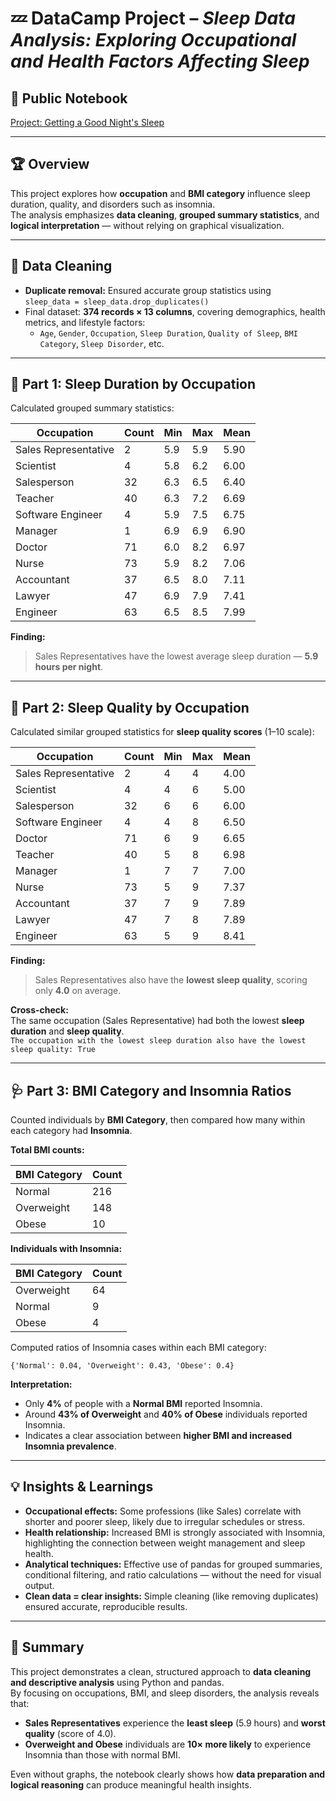 # 💤 DataCamp Project – *Sleep Data Analysis: Exploring Occupational and Health Factors Affecting Sleep*

## 🔗 Public Notebook  
[Project: Getting a Good Night's Sleep](https://www.datacamp.com/datalab/w/abda49c7-609d-45ab-9843-8344cb7ff806/edit)

---

## 🏆 Overview  
This project explores how **occupation** and **BMI category** influence sleep duration, quality, and disorders such as insomnia.  
The analysis emphasizes **data cleaning**, **grouped summary statistics**, and **logical interpretation** — without relying on graphical visualization.

---

## 🧹 Data Cleaning  
- **Duplicate removal:** Ensured accurate group statistics using  
  `sleep_data = sleep_data.drop_duplicates()`  
- Final dataset: **374 records × 13 columns**, covering demographics, health metrics, and lifestyle factors:
  - `Age`, `Gender`, `Occupation`, `Sleep Duration`, `Quality of Sleep`, `BMI Category`, `Sleep Disorder`, etc.

---

## 🧩 Part 1: Sleep Duration by Occupation  

Calculated grouped summary statistics:

| Occupation            | Count | Min | Max | Mean |
|-----------------------|-------|-----|-----|------|
| Sales Representative  | 2     | 5.9 | 5.9 | 5.90 |
| Scientist             | 4     | 5.8 | 6.2 | 6.00 |
| Salesperson           | 32    | 6.3 | 6.5 | 6.40 |
| Teacher               | 40    | 6.3 | 7.2 | 6.69 |
| Software Engineer     | 4     | 5.9 | 7.5 | 6.75 |
| Manager               | 1     | 6.9 | 6.9 | 6.90 |
| Doctor                | 71    | 6.0 | 8.2 | 6.97 |
| Nurse                 | 73    | 5.9 | 8.2 | 7.06 |
| Accountant            | 37    | 6.5 | 8.0 | 7.11 |
| Lawyer                | 47    | 6.9 | 7.9 | 7.41 |
| Engineer              | 63    | 6.5 | 8.5 | 7.99 |

**Finding:**  
> Sales Representatives have the lowest average sleep duration — **5.9 hours per night**.

---

## 🧩 Part 2: Sleep Quality by Occupation  

Calculated similar grouped statistics for **sleep quality scores** (1–10 scale):

| Occupation            | Count | Min | Max | Mean |
|-----------------------|-------|-----|-----|------|
| Sales Representative  | 2     | 4 | 4 | 4.00 |
| Scientist             | 4     | 4 | 6 | 5.00 |
| Salesperson           | 32    | 6 | 6 | 6.00 |
| Software Engineer     | 4     | 4 | 8 | 6.50 |
| Doctor                | 71    | 6 | 9 | 6.65 |
| Teacher               | 40    | 5 | 8 | 6.98 |
| Manager               | 1     | 7 | 7 | 7.00 |
| Nurse                 | 73    | 5 | 9 | 7.37 |
| Accountant             | 37   | 7 | 9 | 7.89 |
| Lawyer                 | 47   | 7 | 8 | 7.89 |
| Engineer               | 63   | 5 | 9 | 8.41 |

**Finding:**  
> Sales Representatives also have the **lowest sleep quality**, scoring only **4.0** on average.

**Cross-check:**  
The same occupation (Sales Representative) had both the lowest **sleep duration** and **sleep quality**.  
`The occupation with the lowest sleep duration also have the lowest sleep quality: True`

---

## 🩺 Part 3: BMI Category and Insomnia Ratios  

Counted individuals by **BMI Category**, then compared how many within each category had **Insomnia**.

**Total BMI counts:**

| BMI Category | Count |
|--------------|--------|
| Normal       | 216 |
| Overweight   | 148 |
| Obese        | 10  |

**Individuals with Insomnia:**

| BMI Category | Count |
|--------------|--------|
| Overweight   | 64 |
| Normal       | 9 |
| Obese        | 4 |

Computed ratios of Insomnia cases within each BMI category:

`{'Normal': 0.04, 'Overweight': 0.43, 'Obese': 0.4}`

**Interpretation:**
- Only **4%** of people with a **Normal BMI** reported Insomnia.  
- Around **43% of Overweight** and **40% of Obese** individuals reported Insomnia.  
- Indicates a clear association between **higher BMI and increased Insomnia prevalence**.

---

## 💡 Insights & Learnings  

- **Occupational effects:** Some professions (like Sales) correlate with shorter and poorer sleep, likely due to irregular schedules or stress.  
- **Health relationship:** Increased BMI is strongly associated with Insomnia, highlighting the connection between weight management and sleep health.  
- **Analytical techniques:** Effective use of pandas for grouped summaries, conditional filtering, and ratio calculations — without the need for visual output.  
- **Clean data = clear insights:** Simple cleaning (like removing duplicates) ensured accurate, reproducible results.

---

## 🏁 Summary  
This project demonstrates a clean, structured approach to **data cleaning and descriptive analysis** using Python and pandas.  
By focusing on occupations, BMI, and sleep disorders, the analysis reveals that:
- **Sales Representatives** experience the **least sleep** (5.9 hours) and **worst quality** (score of 4.0).  
- **Overweight and Obese** individuals are **10× more likely** to experience Insomnia than those with normal BMI.  

Even without graphs, the notebook clearly shows how **data preparation and logical reasoning** can produce meaningful health insights.

